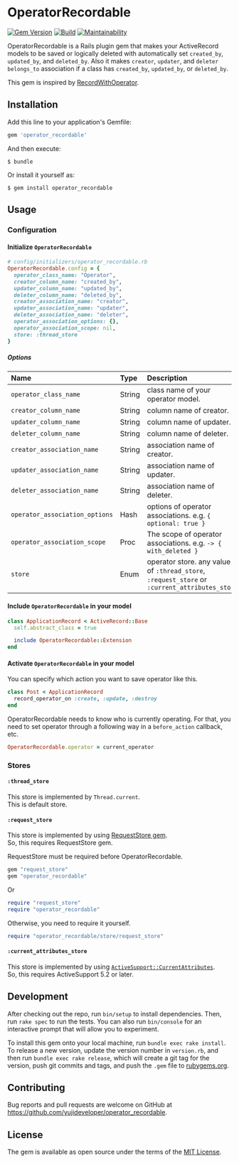 # OperatorRecordable

[![Gem Version](https://badge.fury.io/rb/operator_recordable.svg)](https://badge.fury.io/rb/operator_recordable)
[![Build](https://github.com/yujideveloper/operator_recordable/workflows/Build/badge.svg)](https://github.com/yujideveloper/operator_recordable/actions?query=workflow%3ABuild)
[![Maintainability](https://api.codeclimate.com/v1/badges/aaa0fcd567da9232a847/maintainability)](https://codeclimate.com/github/yujideveloper/operator_recordable/maintainability)

OperatorRecordable is a Rails plugin gem that makes your ActiveRecord models to be saved or logically deleted with automatically set `created_by`, `updated_by`, and `deleted_by`.
Also it makes `creator`, `updater`, and `deleter` `belongs_to` association if a class has `created_by`, `updated_by`, or `deleted_by`.

This gem is inspired by [RecordWithOperator](https://github.com/nay/record_with_operator).

## Installation

Add this line to your application's Gemfile:

```ruby
gem 'operator_recordable'
```

And then execute:

    $ bundle

Or install it yourself as:

    $ gem install operator_recordable

## Usage

### Configuration

#### Initialize `OperatorRecordable`

``` ruby
# config/initializers/operator_recordable.rb
OperatorRecordable.config = {
  operator_class_name: "Operator",
  creator_column_name: "created_by",
  updater_column_name: "updated_by",
  deleter_column_name: "deleted_by",
  creator_association_name: "creator",
  updater_association_name: "updater",
  deleter_association_name: "deleter",
  operator_association_options: {},
  operator_association_scope: nil,
  store: :thread_store
}
```

##### Options

| Name | Type | Description | Default |
|:-----|:-----|:------------|:--------|
| `operator_class_name` | String | class name of your operator model. | `"Operator"` |
| `creator_column_name` | String | column name of creator. | `"created_by"` |
| `updater_column_name` | String | column name of updater. | `"updated_by"` |
| `deleter_column_name` | String | column name of deleter. | `"deleted_by"` |
| `creator_association_name` | String | association name of creator. | `"creator"` |
| `updater_association_name` | String | association name of updater. | `"updater"` |
| `deleter_association_name` | String | association name of deleter. | `"deleter"` |
| `operator_association_options` | Hash | options of operator associations. e.g. `{ optional: true }` | `{}` |
| `operator_association_scope` | Proc | The scope of operator associations. e.g. `-> { with_deleted }`  | `nil` |
| `store` | Enum | operator store. any value of `:thread_store`, `:request_store` or `:current_attributes_store` | `:thread_store` |

#### Include `OperatorRecordable` in your model

``` ruby
class ApplicationRecord < ActiveRecord::Base
  self.abstract_class = true

  include OperatorRecordable::Extension
end
```

#### Activate `OperatorRecordable` in your model

You can specify which action you want to save operator like this.
``` ruby
class Post < ApplicationRecord
  record_operator_on :create, :update, :destroy
end
```

OperatorRecordable needs to know who is currently operating. For that, you need to set operator through a following way in a `before_action` callback, etc.
``` ruby
OperatorRecordable.operator = current_operator
```

### Stores

#### `:thread_store`

This store is implemented by `Thread.current`.  
This is default store.


#### `:request_store`

This store is implemented by using [RequestStore gem](https://github.com/steveklabnik/request_store).  
So, this requires RequestStore gem.

RequestStore must be required before OperatorRecordable.

``` ruby
gem "request_store"
gem "operator_recordable"
```
Or

``` ruby
require "request_store"
require "operator_recordable"
```

Otherwise, you need to require it yourself.
``` ruby
require "operator_recordable/store/request_store"
```

#### `:current_attributes_store`

This store is implemented by using [`ActiveSupport::CurrentAttributes`](https://api.rubyonrails.org/v5.2.0/classes/ActiveSupport/CurrentAttributes.html).  
So, this requires ActiveSupport 5.2 or later.


## Development

After checking out the repo, run `bin/setup` to install dependencies. Then, run `rake spec` to run the tests. You can also run `bin/console` for an interactive prompt that will allow you to experiment.

To install this gem onto your local machine, run `bundle exec rake install`. To release a new version, update the version number in `version.rb`, and then run `bundle exec rake release`, which will create a git tag for the version, push git commits and tags, and push the `.gem` file to [rubygems.org](https://rubygems.org).

## Contributing

Bug reports and pull requests are welcome on GitHub at https://github.com/yujideveloper/operator_recordable.

## License

The gem is available as open source under the terms of the [MIT License](https://opensource.org/licenses/MIT).
